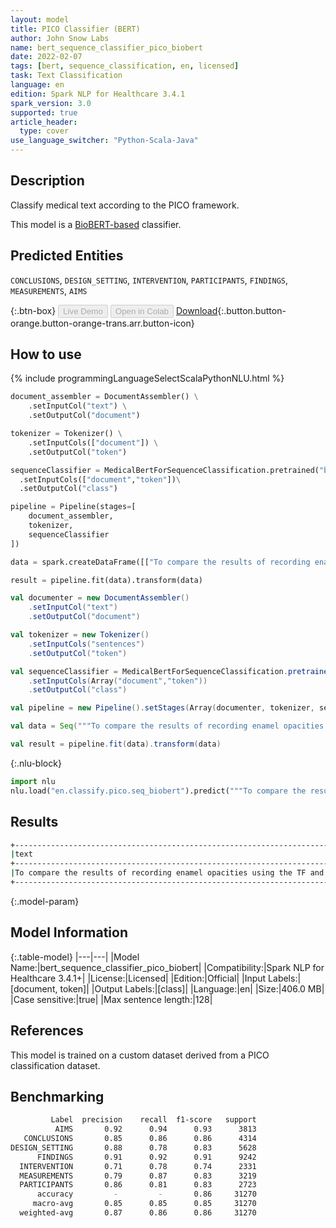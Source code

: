 ```yaml
---
layout: model
title: PICO Classifier (BERT)
author: John Snow Labs
name: bert_sequence_classifier_pico_biobert
date: 2022-02-07
tags: [bert, sequence_classification, en, licensed]
task: Text Classification
language: en
edition: Spark NLP for Healthcare 3.4.1
spark_version: 3.0
supported: true
article_header:
  type: cover
use_language_switcher: "Python-Scala-Java"
---
```



## Description


Classify medical text according to the PICO framework.


This model is a [BioBERT-based](https://github.com/dmis-lab/biobert) classifier.


## Predicted Entities


`CONCLUSIONS`, `DESIGN_SETTING`, `INTERVENTION`, `PARTICIPANTS`, `FINDINGS`, `MEASUREMENTS`, `AIMS`


{:.btn-box}
<button class="button button-orange" disabled>Live Demo</button>
<button class="button button-orange" disabled>Open in Colab</button>
[Download](https://s3.amazonaws.com/auxdata.johnsnowlabs.com/clinical/models/bert_sequence_classifier_pico_biobert_en_3.4.1_3.0_1644265236813.zip){:.button.button-orange.button-orange-trans.arr.button-icon}


## How to use






<div class="tabs-box" markdown="1">
{% include programmingLanguageSelectScalaPythonNLU.html %}

```python
document_assembler = DocumentAssembler() \
    .setInputCol("text") \
    .setOutputCol("document")

tokenizer = Tokenizer() \
    .setInputCols(["document"]) \
    .setOutputCol("token")

sequenceClassifier = MedicalBertForSequenceClassification.pretrained("bert_sequence_classifier_pico", "en", "clinical/models")\
  .setInputCols(["document","token"])\
  .setOutputCol("class")

pipeline = Pipeline(stages=[
    document_assembler, 
    tokenizer,
    sequenceClassifier    
])

data = spark.createDataFrame([["To compare the results of recording enamel opacities using the TF and modified DDE indices."]]).toDF("text")

result = pipeline.fit(data).transform(data)
```
```scala
val documenter = new DocumentAssembler() 
    .setInputCol("text") 
    .setOutputCol("document")

val tokenizer = new Tokenizer()
    .setInputCols("sentences")
    .setOutputCol("token")

val sequenceClassifier = MedicalBertForSequenceClassification.pretrained("bert_sequence_classifier_pico", "en", "clinical/models")
    .setInputCols(Array("document","token"))
    .setOutputCol("class")

val pipeline = new Pipeline().setStages(Array(documenter, tokenizer, sequenceClassifier))

val data = Seq("""To compare the results of recording enamel opacities using the TF and modified DDE indices.""").toDS.toDF("text")

val result = pipeline.fit(data).transform(data)
```


{:.nlu-block}
```python
import nlu
nlu.load("en.classify.pico.seq_biobert").predict("""To compare the results of recording enamel opacities using the TF and modified DDE indices.""")
```

</div>


## Results


```bash
+-------------------------------------------------------------------------------------------+------+
|text                                                                                       |result|
+-------------------------------------------------------------------------------------------+------+
|To compare the results of recording enamel opacities using the TF and modified DDE indices.|[AIMS]|
+-------------------------------------------------------------------------------------------+------+
```


{:.model-param}
## Model Information


{:.table-model}
|---|---|
|Model Name:|bert_sequence_classifier_pico_biobert|
|Compatibility:|Spark NLP for Healthcare 3.4.1+|
|License:|Licensed|
|Edition:|Official|
|Input Labels:|[document, token]|
|Output Labels:|[class]|
|Language:|en|
|Size:|406.0 MB|
|Case sensitive:|true|
|Max sentence length:|128|


## References


This model is trained on a custom dataset derived from a PICO classification dataset.


## Benchmarking


```bash
         Label  precision    recall  f1-score   support
          AIMS       0.92      0.94      0.93      3813
   CONCLUSIONS       0.85      0.86      0.86      4314
DESIGN_SETTING       0.88      0.78      0.83      5628
      FINDINGS       0.91      0.92      0.91      9242
  INTERVENTION       0.71      0.78      0.74      2331
  MEASUREMENTS       0.79      0.87      0.83      3219
  PARTICIPANTS       0.86      0.81      0.83      2723
      accuracy         -         -       0.86     31270
     macro-avg       0.85      0.85      0.85     31270
  weighted-avg       0.87      0.86      0.86     31270
```
<!--stackedit_data:
eyJoaXN0b3J5IjpbLTIxMzUxMTI1NzldfQ==
-->
